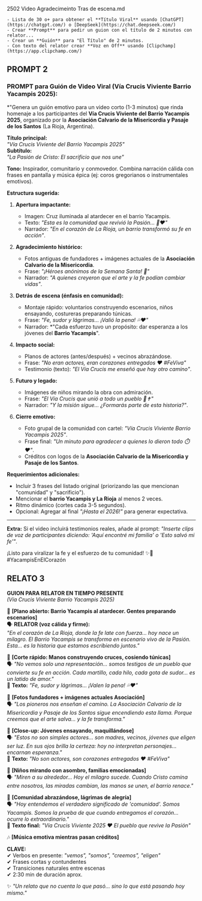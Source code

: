 2502 Video Agradecimeinto Tras de escena.md

    - Lista de 30 o+ para obtener el **Título Viral** usando [ChatGPT](https://chatgpt.com/) o [DeepSeek](https://chat.deepseek.com/)
    - Crear **Prompt** para pedir un guion con el título de 2 minutos con relator...
    - Crear un **Guión** para "El Título" de 2 minutos.
    - Con texto del relator crear **Voz en Off** usando [Clipchamp](https://app.clipchamp.com/)

## PROMPT 2

### **PROMPT para Guión de Video Viral (Vía Crucis Viviente Barrio Yacampis 2025):**  
*"Genera un guión emotivo para un video corto (1-3 minutos) que rinda homenaje a los participantes del **Vía Crucis Viviente del Barrio Yacampis 2025**, organizado por la **Asociación Calvario de la Misericordia y Pasaje de los Santos** (La Rioja, Argentina).  

**Título principal:**  
*"Vía Crucis Viviente del Barrio Yacampis 2025"*  
**Subtítulo:**  
*"La Pasión de Cristo: El sacrificio que nos une"*  

**Tono:** Inspirador, comunitario y conmovedor. Combina narración cálida con frases en pantalla y música épica (ej: coros gregorianos o instrumentales emotivos).  

**Estructura sugerida:**  

1. **Apertura impactante:**  
   - Imagen: Cruz iluminada al atardecer en el barrio Yacampis.  
   - Texto: *"Esta es la comunidad que revivió la Pasión… 👀❤️"*  
   - Narrador: *"En el corazón de La Rioja, un barrio transformó su fe en acción"*.  

2. **Agradecimiento histórico:**  
   - Fotos antiguas de fundadores + imágenes actuales de la **Asociación Calvario de la Misericordia**.  
   - Frase: *"¡Héroes anónimos de la Semana Santa! 🌟"*  
   - Narrador: *"A quienes creyeron que el arte y la fe podían cambiar vidas"*.  

3. **Detrás de escena (énfasis en comunidad):**  
   - Montaje rápido: voluntarios construyendo escenarios, niños ensayando, costureras preparando túnicas.  
   - Frase: *"Fe, sudor y lágrimas… ¡Valió la pena! 💦❤️"*  
   - Narrador: *"Cada esfuerzo tuvo un propósito: dar esperanza a los jóvenes del **Barrio Yacampis**".  

4. **Impacto social:**  
   - Planos de actores (antes/después) + vecinos abrazándose.  
   - Frase: *"No eran actores, eran corazones entregados ❤️ #FeViva"*  
   - Testimonio (texto): *"El Vía Crucis me enseñó que hay otro camino"*.  

5. **Futuro y legado:**  
   - Imágenes de niños mirando la obra con admiración.  
   - Frase: *"El Vía Crucis que unió a todo un pueblo 🤝✝️"*  
   - Narrador: *"Y la misión sigue… ¿Formarás parte de esta historia?"*.  

6. **Cierre emotivo:**  
   - Foto grupal de la comunidad con cartel: *"Vía Crucis Viviente Barrio Yacampis 2025"*.  
   - Frase final: *"Un minuto para agradecer a quienes lo dieron todo ⏱️❤️"*.  
   - Créditos con logos de la **Asociación Calvario de la Misericordia y Pasaje de los Santos**.  

**Requerimientos adicionales:**  
- Incluir 3 frases del listado original (priorizando las que mencionan "comunidad" y "sacrificio").  
- Mencionar el **barrio Yacampis y La Rioja** al menos 2 veces.  
- Ritmo dinámico (cortes cada 3-5 segundos).  
- Opcional: Agregar al final *"¡Hasta el 2026!"* para generar expectativa.  

---  

**Extra:** Si el video incluirá testimonios reales, añade al prompt: *"Inserte clips de voz de participantes diciendo: *'Aquí encontré mi familia'* o *'Esto salvó mi fe'*"*.  

¡Listo para viralizar la fe y el esfuerzo de tu comunidad! ✨🎥 #YacampisEnElCorazón


## RELATO 3

**GUION PARA RELATOR EN TIEMPO PRESENTE**  
*(Vía Crucis Viviente Barrio Yacampis 2025)*  

🎥 **[Plano abierto: Barrio Yacampis al atardecer. Gentes preparando escenarios]**  
🗣 **RELATOR (voz cálida y firme):**  
*"En el corazón de La Rioja, donde la fe late con fuerza... hoy nace un milagro. El Barrio Yacampis se transforma en escenario vivo de la Pasión. Esta... es la historia que estamos escribiendo juntos."*  

🎥 **[Corte rápido: Manos construyendo cruces, cosiendo túnicas]**  
🗣 *"No vemos solo una representación... somos testigos de un pueblo que convierte su fe en acción. Cada martillo, cada hilo, cada gota de sudor... es un latido de amor."*  
📌 **Texto:** *"Fe, sudor y lágrimas... ¡Valen la pena! 💦❤️"*  

🎥 **[Fotos fundadores + imágenes actuales Asociación]**  
🗣 *"Los pioneros nos enseñan el camino. La Asociación Calvario de la Misericordia y Pasaje de los Santos sigue encendiendo esta llama. Porque creemos que el arte salva... y la fe transforma."*  

🎥 **[Close-up: Jóvenes ensayando, maquillándose]**  
🗣 *"Estos no son simples actores... son madres, vecinos, jóvenes que eligen ser luz. En sus ojos brilla la certeza: hoy no interpretan personajes... encarnan esperanza."*  
📌 **Texto:** *"No son actores, son corazones entregados ❤️ #FeViva"*  

🎥 **[Niños mirando con asombro, familias emocionadas]**  
🗣 *"Miren a su alrededor... Hoy el milagro sucede. Cuando Cristo camina entre nosotros, las miradas cambian, las manos se unen, el barrio renace."*  

🎥 **[Comunidad abrazándose, lágrimas de alegría]**  
🗣 *"Hoy entendemos el verdadero significado de 'comunidad'. Somos Yacampis. Somos la prueba de que cuando entregamos el corazón... ocurre lo extraordinario."*  
📌 **Texto final:** *"Vía Crucis Viviente 2025 ❤️ El pueblo que revive la Pasión"*  

🎶 **[Música emotiva mientras pasan créditos]**  

**CLAVE:**  
✔ Verbos en presente: *"vemos", "somos", "creemos", "eligen"*  
✔ Frases cortas y contundentes  
✔ Transiciones naturales entre escenas  
✔ 2:30 min de duración aprox.  

✨ *"Un relato que no cuenta lo que pasó... sino lo que está pasando hoy mismo."*